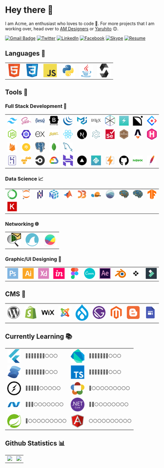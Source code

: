 # Hey there 👋

I am Acme, an enthusiast who loves to code 🙂. For more projects that I am working over, head over to [AM Designers](https://github.com/AM-Designers) or [Yaruhito](https://github.com/Yaruhito) 😊.

[![Gmail Badge](https://img.shields.io/badge/-Email-0A66C2?style=for-the-badge&logo=Mail.Ru&logoColor=ffffff)](mailto:acmegamers@fatima-academy.com)
[![Twitter](https://img.shields.io/badge/twitter-0A66C2.svg?style=for-the-badge&logo=twitter&logoColor=ffffff)](https://twitter.com/acme_gamers)
[![LinkedIn](https://img.shields.io/badge/linkedin-0A66C2.svg?style=for-the-badge&logo=linkedin&logoColor=ffffff)](https://www.linkedin.com/in/acme-gamers/)
[![Facebook](https://img.shields.io/badge/facebook-0A66C2.svg?style=for-the-badge&logo=facebook&logoColor=ffffff)](https://www.facebook.com/acmegamers/)
[![Skype](https://img.shields.io/badge/skype-0A66C2.svg?style=for-the-badge&logo=skype&logoColor=ffffff)](https://join.skype.com/invite/MG9hK7OkRNzS)
[![Resume](https://img.shields.io/badge/Resume-0A66C2.svg?style=for-the-badge&logo=Academia&logoColor=ffffff)](https://raw.githubusercontent.com/AcmeGamers/Projects/master/Resume.pdf)

## Languages 🌆

<table>
  <tr>
    <td>
      <!-- HTML -->
      <img width="45" src='https://raw.githubusercontent.com/devicons/devicon/master/icons/html5/html5-original.svg' alt='HTML5' title='HTML5'>
    </td>
    <td>
      <!-- CSS -->
      <img width="45" src='https://raw.githubusercontent.com/devicons/devicon/master/icons/css3/css3-original.svg' alt='CSS' title='CSS'>
    </td>
    <td>
      <!-- JavaScript -->
     <img width='45px' src='https://raw.githubusercontent.com/devicons/devicon/master/icons/javascript/javascript-original.svg' alt='JavaScript' title='JavaScript'>
    </td>
    <td>
      <!-- Python -->
      <img width='45px' src='https://raw.githubusercontent.com/devicons/devicon/master/icons/python/python-original.svg' alt='Python' title='Python'>
    </td>
    <td>
      <!-- Java -->
      <img width='45px' src='https://raw.githubusercontent.com/devicons/devicon/master/icons/java/java-original.svg' alt='Java' title='Java'>
    </td>
    <td>
      <!-- Solidity -->
      <img width='45px' src='https://raw.githubusercontent.com/devicons/devicon/master/icons/solidity/solidity-original.svg' alt='Solidity' title='Solidity'>
    </td>
  </tr>
</table>

## Tools 🧰

### Full Stack Development 🚀

<table>
  
  <!-- Row 1 -->
  <tr>
    <td>
     <!-- Tailwind CSS -->
      <img width='45px' src='https://raw.githubusercontent.com/devicons/devicon/master/icons/tailwindcss/tailwindcss-plain.svg' alt='Tailwind CSS' title='Tailwind CSS'>  
    </td>
    <td>
      <!-- SASS -->
      <img width='45px' src='https://raw.githubusercontent.com/devicons/devicon/master/icons/sass/sass-original.svg' alt='SASS' title='SASS'>
    </td>
    <td>
    <!-- LESS -->
      <img width='45px' src='https://raw.githubusercontent.com/devicons/devicon/master/icons/less/less-plain-wordmark.svg' alt='LESS' title='LESS'>  
    </td>
    <td>
      <!-- Bootstrap -->
      <img width='45px' src='https://raw.githubusercontent.com/devicons/devicon/master/icons/bootstrap/bootstrap-plain-wordmark.svg' alt='Bootstrap' title='Bootstrap'>
    </td>
    <td>
     <!-- JQuery -->
      <img width='45px' src='https://raw.githubusercontent.com/devicons/devicon/master/icons/jquery/jquery-original.svg' alt='jQuery' title='jQuery'>  
    </td>
    <td>
     <!-- Material UI -->
      <img width='45px' src='https://raw.githubusercontent.com/devicons/devicon/master/icons/materialui/materialui-original.svg' alt='Material UI' title='Material UI'>  
    </td>
    <td>
     <!-- LaTeX -->
      <img width='45px' src='https://raw.githubusercontent.com/devicons/devicon/master/icons/latex/latex-original.svg' alt='LaTex' title='LaTex'>  
    </td>
    <td>
     <!-- Fluent UI -->
      <img width='45px' src='Assets/fluent-ui-logo.png' alt='Fluent UI' title='Fluent UI'>  
    </td>
    <td>
     <!-- Charkra UI -->
      <img width='45px' src='Assets/chakra_ui.jpg' alt='Charkra UI' title='Charkra UI'>  
    </td>  
    <td>
     <!-- Atomize Code -->
      <img width='45px' src='Assets/Atomize.svg' alt='Atomize Code' title='Atomize Code'>  
    </td>  
    <td>
     <!-- Ant Design -->
      <img width='45px' src='Assets/Ant Design.svg' alt='Ant Design' title='Ant Design'>  
    </td>  
  </tr>
  
  <!-- Row 2 -->
  <tr>
    <td>
     <!-- Node JS -->
      <img width='45px' src='https://raw.githubusercontent.com/devicons/devicon/master/icons/nodejs/nodejs-original.svg' alt='Node.js' title='Node.js'>  
    </td>
    <td>
      <!-- ES Lint -->
      <img width='45px' src='https://raw.githubusercontent.com/devicons/devicon/master/icons/eslint/eslint-original.svg' alt="ES Lint" title="ES Lint">
    </td>
    <td>
    <!-- Express -->
      <img width='45px' src='https://raw.githubusercontent.com/devicons/devicon/master/icons/express/express-original.svg' alt='Express' title='Express'>  
    </td>
    <td>
    <!-- Babel -->
      <img width='45px' src='https://raw.githubusercontent.com/devicons/devicon/master/icons/babel/babel-original.svg' alt='Babel' title='Babel'>  
    </td>
    <td>
      <!-- React -->
      <img width='45px' src='https://raw.githubusercontent.com/devicons/devicon/master/icons/react/react-original.svg' alt='React' title='React'>  
    </td>
    <td>
      <!-- Next -->
      <img width='45px' src='https://raw.githubusercontent.com/devicons/devicon/master/icons/nextjs/nextjs-original.svg' alt='Next.js' title='Next.js'>  
    </td>
    <td>
      <!-- Electron -->
      <img width='45px' src='https://raw.githubusercontent.com/devicons/devicon/master/icons/electron/electron-original.svg' alt='Electron' title='Electron'>  
    </td>
    <td>
      <!-- Selenium -->
      <img width='45px' src='https://raw.githubusercontent.com/devicons/devicon/master/icons/selenium/selenium-original.svg' alt='Selenium' title='Selenium'>  
    </td>
    <td>
      <!-- Moocha -->
      <img width='45px' src='https://raw.githubusercontent.com/devicons/devicon/master/icons//mocha/mocha-plain.svg' alt='Moocha' title='Moocha'>  
    </td>
    <td>
      <!-- Astro -->
     <img width='45px' src='Assets/astro.png' alt='Astro' title='Astro'>  
    </td>
    <td>
      <!-- Hugo -->
     <img width='45px' src='Assets/Hugo.png' alt='Hugo' title='Hugo'>  
    </td>
  </tr>

  <!-- Row 3 -->
  <tr>
    <td>
      <!-- Firebase -->
      <img width='45px' src='https://raw.githubusercontent.com/devicons/devicon/master/icons/firebase/firebase-plain.svg' alt='Firebase' title='Firebase'>
    </td>
    <td>
      <!-- Firestore -->
      <img width='45px' src='Assets/firestore.png' alt='Firestore' title='Firestore'>
    </td>
    <td>
      <!-- Postgre SQL -->
      <img width='45px' src='Assets/postgre-sql.png' alt='Postgre SQL' title='Postgre SQL'>
    </td>
    <td>
      <!-- MongoDB -->
      <img width='45px' src='https://raw.githubusercontent.com/devicons/devicon/master/icons/mongodb/mongodb-original.svg' alt='MongoDB' title='MongoDB'>
    </td>
    <td>
      <!-- MySQL -->
      <img width='45px' src='https://raw.githubusercontent.com/devicons/devicon/master/icons/mysql/mysql-original.svg' alt='MySQL' title='MySQL'>
    </td>
  </tr>

 <!-- Row 4 -->
  <tr>
    <td>
      <!-- Heroku -->
      <img width='45px' src='https://raw.githubusercontent.com/devicons/devicon/master/icons/heroku/heroku-original.svg' alt='Heroku' title='Heroku'>
    </td> 
    <td>
      <!-- AWS -->
      <img width='45px' src='https://raw.githubusercontent.com/devicons/devicon/master/icons/amazonwebservices/amazonwebservices-original.svg' alt='AWS' title='AWS'>
    </td>
    <td>
      <!-- CircleCI -->
      <img width='45px' src='https://raw.githubusercontent.com/devicons/devicon/master/icons/circleci/circleci-plain.svg' alt='CircleCI' title='CircleCI'>
    </td>
    <td>
      <!-- Google Cloud -->
      <img width='45px' src='https://raw.githubusercontent.com/devicons/devicon/master/icons/googlecloud/googlecloud-original.svg' alt='Google Cloud' title='Google Cloud'>  
    </td>
    <td>
      <!-- Hostinger -->
      <img width='45px' src='Assets/Hostinger-logo.svg' alt='Hostinger' title='Hostinger'>  
    </td>
    <td>
      <!-- Vercel -->
      <img width='45px' src='Assets/Vercel.png' alt='Hostinger' title='Hostinger'>  
    </td>
    <td>
      <!-- Netlify -->
      <img width='45px' src='Assets/netlify.jpg' alt='Netlify' title='Netlify'>  
    </td>
    <td>
      <!-- Cloudflare Pages -->
      <img width='45px' src='Assets/cloudflare-pages.png' alt='Cloudflare Pages' title='Cloudflare Pages'>  
    </td>
    <td>
      <!-- Github Pages -->
      <img width='45px' src='Assets/GitHub-Pages.png' alt='Github Pages' title='Github Pages'>  
    </td>
     <td>
      <!-- Nginx -->
      <img width='45px' src='https://raw.githubusercontent.com/devicons/devicon/master/icons/nginx/nginx-original.svg' alt='Nginx' title='Nginx'>  
    </td>
    <td>
      <!-- Apache -->
      <img width='45px' src='https://raw.githubusercontent.com/devicons/devicon/master/icons/apache/apache-original.svg' alt='Apache' title='Apache'>  
    </td>
  </tr>

</table>

### Data Science 📈

<table>
  <tr>
    <td>
      <!-- Anaconda -->
      <img width="45" src='https://raw.githubusercontent.com/devicons/devicon/master/icons/anaconda/anaconda-original.svg' alt='Anaconda' title='Anaconda'>
    </td>
    <td>
      <!-- Jypyter -->
      <img width="45" src='https://raw.githubusercontent.com/devicons/devicon/master/icons/jupyter/jupyter-original.svg' alt='Jypyter' title='Jypyter'>
    </td>
    <td>
      <!-- Pandas -->
     <img width='45px' src='https://raw.githubusercontent.com/devicons/devicon/master/icons/pandas/pandas-original.svg' alt='Pandas' title='Pandas'>  
    </td>
    <td>
      <!-- Numpy -->
     <img width='45px' src='https://raw.githubusercontent.com/devicons/devicon/master/icons/numpy/numpy-original.svg' alt='Numpy' title='Numpy'>  
    </td>
    <td>
      <!-- MATLAB -->
      <img width='45px' src='https://raw.githubusercontent.com/devicons/devicon/master/icons/matlab/matlab-original.svg' alt='MATLAB' title='MATLAB'>
    </td>
    <td>
      <!-- D3 -->
      <img width='45px' src='Assets/D3.png' alt='D3.js' title='D3.js'>
    </td>
    <td>
      <!-- Scikit Learn -->
     <img width='45px' src='Assets/scikit-learn.png' alt='Scikit Learn' title='Scikit Learn'>  
    </td>
    <td>
      <!-- Seaborn -->
     <img width='45px' src='Assets/Seaborn.svg' alt='Seaborn' title='Seaborn'>  
     <td>
      <!-- NiLearn -->
      <img width="45" src='Assets/NiLearn.png' alt='NiLearn' title='NiLearn'>
    </td>
    <td>
      <!-- Nibabel -->
      <img width="45" src='Assets/NiBabel.svg' alt='NiBabel' title='NiBabel'>
    </td>
    <td>
      <!-- Tensorflow -->
      <img width="45" src='https://raw.githubusercontent.com/devicons/devicon/master/icons/tensorflow/tensorflow-original.svg' alt='Tensorflow' title='Tensorflow'>
    </td>
  </tr>
  <tr>
    <td>
      <!-- Keras -->
      <img width="45" src='Assets/Keras.png' alt='Keras' title='Keras'>
    </td>
  </tr>
</table>

### Networking 🌐

<table>
  <tr>
    <td>
      <!-- Packet Tracer -->
      <img width="45px" src="Assets/packet-tracer.png" alt="Packet Tracer" title="Packet Tracer">
    </td>
    <td>
      <!-- Wire Shark -->
      <img width="45px" src="Assets/wireshark-1.png" alt="Wire Shark" title="Wire Shark">
    </td>
    <td>
      <!-- Glass Wire -->
      <img width="45px" src="Assets/glasswire.png" alt="Glass Wire" title="Glass Wire">
    </td>
  </tr>
</table>

### Graphic/UI Designing 🎨

<table>
  <tr>
    <td>
      <!-- Photoshop -->
      <img width="45" src='https://raw.githubusercontent.com/devicons/devicon/master/icons/photoshop/photoshop-plain.svg' alt='Photoshop' title='Photoshop'>
    </td>
    <td>
      <!-- Illustrator -->
      <img width="45" src='https://raw.githubusercontent.com/devicons/devicon/master/icons/illustrator/illustrator-plain.svg' alt='Illustrator' title='Illustrator'>
    </td>
    <td>
      <!-- Adobe XD -->
     <img width='45px' src='https://raw.githubusercontent.com/devicons/devicon/master/icons/xd/xd-plain.svg' alt='Adobe XD' title='Adobe XD'>  
    </td>
    <td>
      <!-- Invision -->
     <img width='45px' src='Assets/invision.png' alt='Invision' title='Invision'>  
    </td>
    <td>
      <!-- Figma -->
     <img width='45px' src='https://github.com/devicons/devicon/blob/master/icons/figma/figma-original.svg' alt='Figma' title='Figma'>  
    </td>
    <td>
      <!-- Canva -->
     <img width='45px' src='https://github.com/devicons/devicon/blob/master/icons/canva/canva-original.svg' alt='Canva' title='Canva'>  
    </td>
    <td>
      <!-- After Effects -->
     <img width='45px' src='https://github.com/devicons/devicon/blob/master/icons/aftereffects/aftereffects-original.svg' alt='After Effects' title='After Effects'>  
    </td>
    <td>
      <!-- Blender -->
     <img width='45px' src='https://github.com/devicons/devicon/blob/master/icons/blender/blender-original.svg' alt='Blender' title='Blender'>  
    </td>
    <td>
      <!-- Movavi -->
     <img width='45px' src='Assets/Movavi.png' alt='Movavi' title='Movavi'>  
    </td>
    <td>
      <!-- Filmora -->
     <img width='45px' src='Assets/Filmora.png' alt='Filmora' title='Filmora'>  
    </td>
  </tr>
</table>

## CMS 📝

<table>
  <tr>
    <td>
      <!-- WordPress -->
     <img width='45px' src='https://github.com/devicons/devicon/blob/master/icons/wordpress/wordpress-plain.svg' alt='WordPress' title='WordPress'>  
    </td>
    <td>
      <!-- Shopify -->
     <img width='45px' src='Assets/Shopify.png' alt='Shopify' title='Shopify'>  
    </td>
    <td>
      <!-- Wix -->
     <img width='45px' src='Assets/Wix.png' alt='Wix' title='Wix'>  
    </td>
    <td>
      <!-- Joomla -->
     <img width='45px' src='Assets/Joomla.png' alt='Joomla' title='Joomla'>  
    </td>
    <td>
      <!-- Drupal -->
     <img width='45px' src='Assets/Drupal.png' alt='Drupal' title='Drupal'>  
    </td>
    <td>
      <!-- Gatsby -->
     <img width='45px' src='https://github.com/devicons/devicon/blob/master/icons/gatsby/gatsby-original.svg' alt='Gatsby' title='Gatsby'>  
    </td>
    <td>
      <!-- Magento -->
     <img width='45px' src='https://github.com/devicons/devicon/blob/master/icons/magento/magento-original.svg' alt='Magneto' title='Magneto'>  
    </td>
    <td>
      <!-- Blogger -->
     <img width='45px' src='Assets/Blogger.png' alt='Blogger' title='Blogger'>  
    </td>
    <td>
      <!-- Google Sites -->
     <img width='45px' src='Assets/Google Sites.png' alt='Google Sites' title='Google Sites'>  
    </td>
  </tr>
</table>

## Currently Learning 📚

<table>
  <tr>
    <!-- Flutter -->
    <td>
      <img width="45px" src="https://github.com/devicons/devicon/blob/master/icons/flutter/flutter-original.svg" alt="Flutter" title="Flutter">
    </td>
    <td>
       🔵🔵🔵🔵🔵🔵🔵⚪️⚪️⚪️
    </td>
    <!-- Dart -->
    <td>
      <img width="45px" src="Assets/Dart.png" alt="Dart" title="Dart">
    </td>
    <td>
      <!-- Progress -->
       🔵🔵🔵🔵🔵🔵🔵⚪️⚪️⚪️
    </td>
  </tr>
  <tr>
    <!-- SolidJS -->
    <td>  
      <img width="45px" src="Assets/solidjs.svg" alt="Solid JS" title="Solid JS">
    </td>
    <td>
      <!-- Progress -->
       🔵🔵🔵🔵🔵🔵🔵⚪️⚪️⚪️
    </td>
    <!-- TypeScript -->
    <td>
      <img width="45px" src="https://raw.githubusercontent.com/devicons/devicon/master/icons/typescript/typescript-original.svg" alt="TypeScript" title="TypeScript">
    </td>
    <td>
      <!-- Progress -->
       🔵🔵🔵🔵🔵🔵🔵⚪️⚪️⚪️
    </td>
  </tr>
  <tr>
    <!-- Socket.io -->
    <td>
      <img width="45px" src="https://raw.githubusercontent.com/devicons/devicon/master/icons/socketio/socketio-original.svg" alt="Socket.io" title="Socket.io">
    </td>
    <td>
       🔵🔵🔵🔵🔵⚪️⚪️⚪️⚪️⚪️
    </td>
    <!-- WebRTC -->
    <td>
      <img width="45px" src="Assets/webrtc.png" alt="WebRTC" title="WebRTC">
    </td>
    <td>
      <!-- Progress -->
       🔵⚪️⚪️⚪️⚪️⚪️⚪️⚪️⚪️⚪️
    </td>
  </tr> 
  <tr>
    <!-- Dot-Net -->
    <td>
      <img width="45px" src="https://github.com/devicons/devicon/blob/master/icons/dot-net/dot-net-original.svg" alt="Dot-Net" title="Dot-Net">
    </td>
    <td>
      <!-- Progress -->
       🔵🔵🔵⚪️⚪️⚪️⚪️⚪️⚪️⚪️
    </td>
    <!-- Dot-Net Core -->
    <td>
      <img width="45px" src="https://raw.githubusercontent.com/devicons/devicon/master/icons/dotnetcore/dotnetcore-original.svg" alt="Dot-Net Core" title="Dot-Net Core">
    </td>
    <td>
      <!-- Progress -->
       🔵🔵⚪️⚪️⚪️⚪️⚪️⚪️⚪️⚪️
    </td>
  </tr>
  <tr>
    <!-- Spring Boot -->
    <td>
      <img width="45px" src="https://raw.githubusercontent.com/devicons/devicon/master/icons/spring/spring-original.svg" alt="Spring Boot" title="Spring Boot">
    </td>
    <td>
      <!-- Progress -->
       🔵⚪️⚪️⚪️⚪️⚪️⚪️⚪️⚪️⚪️
    </td>
    <!-- Angular -->
    <td>
      <img width="45px" src="https://raw.githubusercontent.com/devicons/devicon/master/icons/angularjs/angularjs-original.svg" alt="Angular" title="Angular">
    </td>  
    <td>
      <!-- Progress -->
       ⚪️⚪️⚪️⚪️⚪️⚪️⚪️⚪️⚪️⚪️
    </td>
  </tr>
</table>

## Github Statistics 📊

<table>
  <tr>
    <td>
      <img width="350px" src="https://github-readme-stats.vercel.app/api/top-langs/?username=AcmeGamers&count_private=true&hide=html&layout=compact&title_color=fff&icon_color=fff&text_color=9f9f9f&bg_color=151515&langs_count=8" />
    </td>
    <td>
      <img width="350px" src="https://github-readme-stats.vercel.app/api/?username=AcmeGamers&show_icons=true&title_color=fff&icon_color=fff&text_color=9f9f9f&bg_color=151515" />
    </td>
  </tr>
</table>
<!--  <tr>
    <td>
      <img width="350px" src="https://github-readme-streak-stats.herokuapp.com?user=AcmeGamers&theme=dark&hide_border=true" />
    </td>
    <td>
      <img src="https://activity-graph.herokuapp.com/graph?username=AcmeGamers&custom_title=Activity&show_icons=true&title_color=fff&icon_color=fff&text_color=9f9f9f&bg_color=151515" />
    </td>
  </tr> -->
